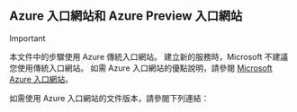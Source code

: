 ## <a name="azure-portal-and-azure-preview-portal"></a>Azure 入口網站和 Azure Preview 入口網站
> [!IMPORTANT]
> 本文件中的步驟使用 Azure 傳統入口網站。 建立新的服務時，Microsoft 不建議您使用傳統入口網站。 如需 Azure 入口網站的優點說明，請參閱 [Microsoft Azure 入口網站](https://azure.microsoft.com/features/azure-portal/)。 
> 
> 

如需使用 Azure 入口網站的文件版本，請參閱下列連結：



<!--HONumber=Jan17_HO3-->


